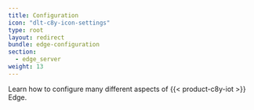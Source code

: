 ```yaml
---
title: Configuration
icon: "dlt-c8y-icon-settings"
type: root
layout: redirect
bundle: edge-configuration
section: 
  - edge_server
weight: 13
---
```


Learn how to configure many different aspects of {{< product-c8y-iot >}} Edge.